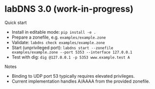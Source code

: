 labDNS 3.0 (work-in-progress)
==============================

Quick start
- Install in editable mode: `pip install -e .`
- Prepare a zonefile, e.g. `examples/example.zone`
- Validate: `labdns check examples/example.zone`
- Start (unprivileged port): `labdns start --zonefile examples/example.zone --port 5353 --interface 127.0.0.1`
- Test with dig: `dig @127.0.0.1 -p 5353 www.example.test A`

Notes
- Binding to UDP port 53 typically requires elevated privileges.
- Current implementation handles A/AAAA from the provided zonefile.
